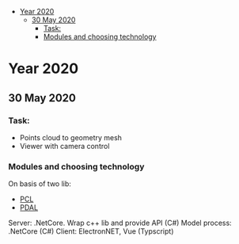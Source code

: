 - [Year 2020](#year-2020)
  - [30 May 2020](#30-may-2020)
    - [Task:](#task)
    - [Modules and choosing technology](#modules-and-choosing-technology)

# Year 2020

## 30 May 2020


### Task:
+ Points cloud to geometry mesh
+ Viewer with camera control

### Modules and choosing technology 

On basis of two lib:
+ [PCL](https://github.com/PointCloudLibrary/pcl)
+ [PDAL](https://pdal.io/index.html)

Server: .NetCore. Wrap c++ lib and provide API (C#)
Model process: .NetCore (C#)
Client: ElectronNET, Vue (Typscript)